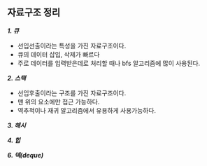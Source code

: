 ## 자료구조 정리
***1. 큐***
- 선입선출이라는 특성을 가진 자료구조이다.
- 큐의 데이터 삽입, 삭제가 빠르다
- 주로 데이터를 입력받은데로 처리할 때나 bfs 알고리즘에 많이 사용된다.

***2. 스택***
- 선입후출이라는 구조를 가진 자료구조이다.
- 맨 위의 요소에만 접근 가능하다.
- 역추적이나 재귀 알고리즘에서 유용하게 사용가능하다.

***3. 해시***

***4. 힙***

***6. 덱(deque)***